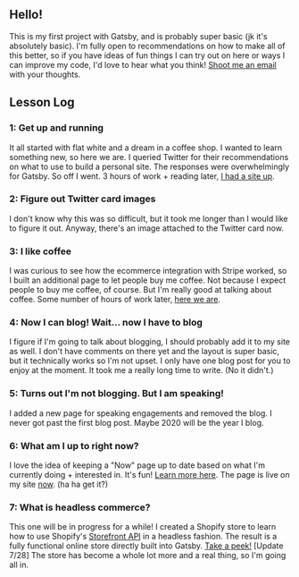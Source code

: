 ## Hello!

This is my first project with Gatsby, and is probably super basic (jk it's absolutely basic). I'm fully open to recommendations on how to make all of this better, so if you have ideas of fun things I can try out on here or ways I can improve my code, I'd love to hear what you think! [Shoot me an email](mailto:kelly@thetaproom.com) with your thoughts.

## Lesson Log

### 1: Get up and running

It all started with flat white and a dream in a coffee shop. I wanted to learn something new, so here we are. I queried Twitter for their recommendations on what to use to build a personal site. The responses were overwhelmingly for Gatsby. So off I went. 3 hours of work + reading later, [I had a site up](https://kvlly.com).

### 2: Figure out Twitter card images

I don't know why this was so difficult, but it took me longer than I would like to figure it out. Anyway, there's an image attached to the Twitter card now.

### 3: I like coffee

I was curious to see how the ecommerce integration with Stripe worked, so I built an additional page to let people buy me coffee. Not because I expect people to buy me coffee, of course. But I'm really good at talking about coffee. Some number of hours of work later, [here we are](https://kvlly.com/buy-kelly-coffee).

### 4: Now I can blog! Wait... now I have to blog

I figure if I'm going to talk about blogging, I should probably add it to my site as well. I don't have comments on there yet and the layout is super basic, but it technically works so I'm not upset. I only have one blog post for you to enjoy at the moment. It took me a really long time to write. (No it didn't.)

### 5: Turns out I'm not blogging. But I am speaking!

I added a new page for speaking engagements and removed the blog. I never got past the first blog post. Maybe 2020 will be the year I blog.

### 6: What am I up to right now?

I love the idea of keeping a "Now" page up to date based on what I'm currently doing + interested in. It's fun! [Learn more here](https://nownownow.com/about). The page is live on my site [now](https://kvlly.com/now). (ha ha get it?)

### 7: What is headless commerce?

This one will be in progress for a while! I created a Shopify store to learn how to use Shopify's [Storefront API](https://help.shopify.com/en/api/storefront-api) in a headless fashion. The result is a fully functional online store directly built into Gatsby. [Take a peek!](https://kvlly.com/shop/) [Update 7/28] The store has become a whole lot more and a real thing, so I'm going all in.

